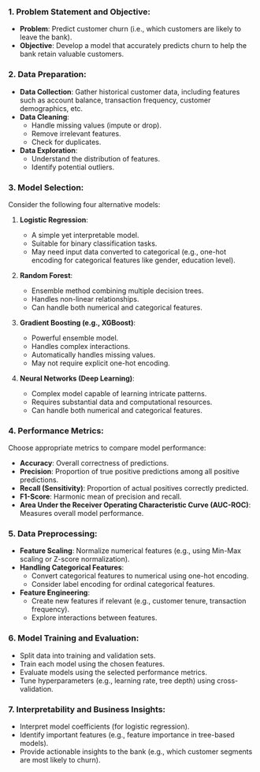 ### **1. Problem Statement and Objective:**
- **Problem**: Predict customer churn (i.e., which customers are likely to leave the bank).
- **Objective**: Develop a model that accurately predicts churn to help the bank retain valuable customers.

### **2. Data Preparation:**
- **Data Collection**: Gather historical customer data, including features such as account balance, transaction frequency, customer demographics, etc.
- **Data Cleaning**:
    - Handle missing values (impute or drop).
    - Remove irrelevant features.
    - Check for duplicates.
- **Data Exploration**:
    - Understand the distribution of features.
    - Identify potential outliers.

### **3. Model Selection:**
Consider the following four alternative models:

1. **Logistic Regression**:
    - A simple yet interpretable model.
    - Suitable for binary classification tasks.
    - May need input data converted to categorical (e.g., one-hot encoding for categorical features like gender, education level).

2. **Random Forest**:
    - Ensemble method combining multiple decision trees.
    - Handles non-linear relationships.
    - Can handle both numerical and categorical features.

3. **Gradient Boosting (e.g., XGBoost)**:
    - Powerful ensemble model.
    - Handles complex interactions.
    - Automatically handles missing values.
    - May not require explicit one-hot encoding.

4. **Neural Networks (Deep Learning)**:
    - Complex model capable of learning intricate patterns.
    - Requires substantial data and computational resources.
    - Can handle both numerical and categorical features.

### **4. Performance Metrics:**
Choose appropriate metrics to compare model performance:

- **Accuracy**: Overall correctness of predictions.
- **Precision**: Proportion of true positive predictions among all positive predictions.
- **Recall (Sensitivity)**: Proportion of actual positives correctly predicted.
- **F1-Score**: Harmonic mean of precision and recall.
- **Area Under the Receiver Operating Characteristic Curve (AUC-ROC)**: Measures overall model performance.

### **5. Data Preprocessing:**
- **Feature Scaling**: Normalize numerical features (e.g., using Min-Max scaling or Z-score normalization).
- **Handling Categorical Features**:
    - Convert categorical features to numerical using one-hot encoding.
    - Consider label encoding for ordinal categorical features.
- **Feature Engineering**:
    - Create new features if relevant (e.g., customer tenure, transaction frequency).
    - Explore interactions between features.

### **6. Model Training and Evaluation:**
- Split data into training and validation sets.
- Train each model using the chosen features.
- Evaluate models using the selected performance metrics.
- Tune hyperparameters (e.g., learning rate, tree depth) using cross-validation.

### **7. Interpretability and Business Insights:**
- Interpret model coefficients (for logistic regression).
- Identify important features (e.g., feature importance in tree-based models).
- Provide actionable insights to the bank (e.g., which customer segments are most likely to churn).
